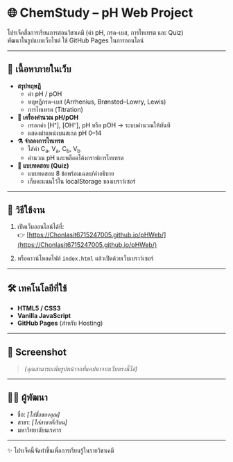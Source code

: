 # 🌐 ChemStudy – pH Web Project

โปรเจ็คสื่อการเรียนการสอนวิชาเคมี (ค่า pH, กรด–เบส, การไทเทรต และ Quiz)  
พัฒนาในรูปแบบเว็บไซต์ ใช้ GitHub Pages ในการออนไลน์

---

## 📖 เนื้อหาภายในเว็บ
- **สรุปทฤษฎี**
  - ค่า pH / pOH
  - ทฤษฎีกรด–เบส (Arrhenius, Brønsted–Lowry, Lewis)
  - การไทเทรต (Titration)
- **🧮 เครื่องคำนวณ pH/pOH**
  - กรอกค่า [H⁺], [OH⁻], pH หรือ pOH → ระบบคำนวณให้ทันที
  - แสดงตำแหน่งบนสเกล pH 0–14
- **⚗️ จำลองการไทเทรต**
  - ใส่ค่า C<sub>a</sub>, V<sub>a</sub>, C<sub>b</sub>, V<sub>b</sub>
  - คำนวณ pH และพล็อตโค้งกราฟการไทเทรต
- **📝 แบบทดสอบ (Quiz)**
  - แบบทดสอบ 8 ข้อพร้อมเฉลย/คำอธิบาย
  - เก็บคะแนนไว้ใน localStorage ของเบราว์เซอร์

---

## 🚀 วิธีใช้งาน
1. เปิดเว็บออนไลน์ได้ที่:  
   👉 [https://Chonlasit6715247005.github.io/pHWeb/](https://Chonlasit6715247005.github.io/pHWeb/)

2. หรือดาวน์โหลดไฟล์ `index.html` แล้วเปิดด้วยเว็บเบราว์เซอร์

---

## 🛠️ เทคโนโลยีที่ใช้
- **HTML5 / CSS3**
- **Vanilla JavaScript**
- **GitHub Pages** (สำหรับ Hosting)

---

## 📸 Screenshot
> *(คุณสามารถเพิ่มรูปหน้าจอที่แคปมาจากเว็บตรงนี้ได้)*

---

## 👨‍🎓 ผู้พัฒนา
- ชื่อ: *[ใส่ชื่อของคุณ]*  
- สาขา: *[ใส่สาขาที่เรียน]*  
- มหาวิทยาลัยนเรศวร

---

✨ โปรเจ็คนี้จัดทำขึ้นเพื่อการเรียนรู้ในรายวิชาเคมี
